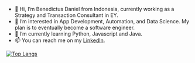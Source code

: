 - 👋 Hi, I’m Benedictus Daniel from Indonesia, currently working as a Strategy and Transaction Consultant in EY.
- 👀 I’m interested in App Development, Automation, and Data Science. My plan is to eventually become a software engineer.
- 🌱 I’m currently learning Python, Javascript and Java.
- 📫 You can reach me on my [LinkedIn](https://www.linkedin.com/in/benedictusdps/).

[![Top Langs](https://github-readme-stats.vercel.app/api/top-langs/?username=benedictusdps&theme=tokyonight)](https://github.com/benedictusdps/github-readme-stats)

<!---
benedictusdps/benedictusdps is a ✨ special ✨ repository because its `README.md` (this file) appears on your GitHub profile.
You can click the Preview link to take a look at your changes.
--->
